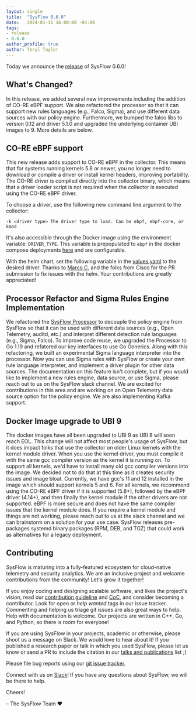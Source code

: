 ```yaml
---
layout: single
title:  "SysFlow 0.6.0"
date:   2024-01-11 16:00:00 -04:00
tags:
- release
- 0.6.0
author_profile: true
author: Teryl Taylor
---
```


Today we announce the [release](https://github.com/orgs/sysflow-telemetry/projects/2) of SysFlow 0.6.0!

## What's Changed?

In this release, we added several new improvements including the addition of CO-RE eBPF support. We also refactored the processor so that it can support new rules languages (e.g., Falco, Sigma), and use different data sources with our policy engine. Furthermore, we bumped the falco libs to version 0.12 and driver 5.1.0 and upgraded the underlying container UBI images to 9. More details are below.

## CO-RE eBPF support

This new release adds support to CO-RE eBPF in the collector. This means that for systems running kernels 5.8 or newer, you no longer need to download or compile a driver or install kernel headers, improving portability. The CO-RE driver is compiled directly into the collector binary, which means that a driver loader script is not required when the collector is executed using the CO-RE eBPF driver.

To choose a driver, use the following new command line argument to the collector:

`-k <driver type> The driver type to load. Can be ebpf, ebpf-core, or kmod`    

It's also accessible through the Docker image using the environment variable: `DRIVER_TYPE`.  This variable is prepopulated to `ebpf` in the docker compose deployments [here](https://github.com/sysflow-telemetry/sf-deployments/blob/master/docker/config/.env.collector) and are configurable.   

With the helm chart, set the following variable in the [values.yaml](https://github.com/sysflow-telemetry/sf-deployments/blob/e146752b31398a54876571ecd34843b03c4518ac/helm/charts/sf-chart/values.yaml#L114) to the desired driver. Thanks to [Marco C.](https://github.com/Marcondiro) and the folks from Cisco for the PR submission to fix issues with the helm. Your contributions are greatly appreciated!


## Processor Refactor and Sigma Rules Engine Implementation

We refactored the [SysFlow Processor](https://github.com/sysflow-telemetry/sf-processor) to decouple the policy engine from SysFlow so that it can be used with different data sources (e.g., Open Telemetry, auditd, etc.) and interpret different detection rule languages (e.g., Sigma, Falco). To improve code reuse, we upgraded the Processor to Go 1.19 and refatored our key interfaces to use Go Generics. Along with this refactoring, we built an experimental Sigma language interpreter into the processor. Now you can use Sigma rules with SysFlow or create your own rule language interpreter, and implement a driver plugin for other data sources. The documentation on this feature isn't complete, but if you would like to implement a new rules engine, data source, or use Sigma, please reach out to us on the SysFlow slack channel. We are excited for contributions in this area and are working on an Open Telemetry data source option for the policy engine. We are also implementing Kafka support.  

## Docker Image upgrade to UBI 9

The docker images have all been upgraded to UBI 9 as UBI 8 will soon reach EOL. This change will not affect most people's usage of SysFlow, but it does impact folks that use the collector on older Linux kernels with the kernel module driver. When you use the kernel driver, you must compile it with the same gcc compiler version as the kernel it is running on. To support all kernels, we'd have to install many old gcc compiler versions into the image. We decided not to do that at this time as it creates security issues and image bloat. Currently, we have gcc's 11 and 12 installed in the image which should support kernels 5 and 6. For all kernels, we recommend using the CO-RE eBPF driver if it is supported (5.8+), followed by the eBPF driver (4.14+), and then finally the kernel module if the other drivers are not supported. eBPF is more secure and does not have the same compiler issues that the kernel module does. If you require a kernel module and things are not working, please reach out to us at the slack channel and we can brainstorm on a solution for your use case. SysFlow releases pre-packages systemd binary packages (RPM, DEB, and TGZ) that could work as alternatives for a legacy deployment.


## Contributing

SysFlow is maturing into a fully-featured ecosystem for cloud-native telemetry and security analytics. We are an inclusive project and welcome contributions from the community! Let's grow it together!

If you enjoy coding and designing scalable software, and likes the project's vision, read our [contribution guideline](https://sysflow.readthedocs.io/en/latest/contributing.html) and [CoC](https://sysflow.readthedocs.io/en/latest/coc.html#), and consider becoming a contributor. Look for open or _help wanted_ tags in our issue tracker. Commenting and helping us triage git issues are also great ways to help. Help with documentation is welcome. Our projects are written in C++, Go, and Python, so there is room for everyone!

If you are using SysFlow in your projects, academic or otherwise, please shoot us a message on Slack. We would love to hear about it! If you published a research paper or talk in which you used SysFlow, please let us know or send a PR to include the citation in our [talks and publications](https://sysflow.readthedocs.io/en/latest/publications.html) list ;)

Please file bug reports using our [git issue tracker](https://github.com/sysflow-telemetry/sysflow/issues).

Connect with us on [Slack](https://join.slack.com/t/sysflow-telemetry/shared_invite/enQtODA5OTA3NjE0MTAzLTlkMGJlZDQzYTc3MzhjMzUwNDExNmYyNWY0NWIwODNjYmRhYWEwNGU0ZmFkNGQ2NzVmYjYxMWFjYTM1MzA5YWQ)! If you have any questions about SysFlow, we will be there to help.

Cheers!

&ndash; The SysFlow Team &#9829;
